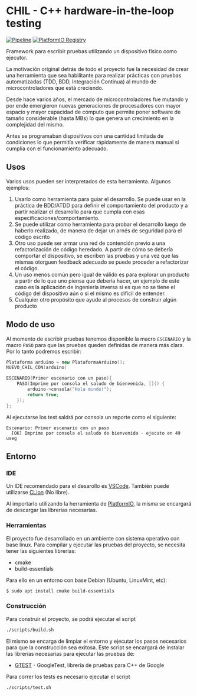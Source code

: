 # CHIL - C++ hardware-in-the-loop testing 
[![Pipeline](https://github.com/joacomf/chil/actions/workflows/pipeline.yml/badge.svg?branch=master)](https://github.com/joacomf/chil/actions/workflows/pipeline.yml) [![PlatformIO Registry](https://badges.registry.platformio.org/packages/joacomf/library/Chil.svg)](https://registry.platformio.org/libraries/joacomf/Chil)

Framework para escribir pruebas utilizando un dispositivo físico como ejecutor.

La motivación original detrás de todo el proyecto fue la necesidad de crear una herramienta que sea habilitante para realizar prácticas con pruebas automatizadas (TDD, BDD, Integración Continua) al mundo de microcontroladores que está creciendo. 

Desde hace varios años, el mercado de microcontroladores fue mutando y por ende emergieron nuevas generaciones de procesadores con mayor espacio y mayor capacidad de cómputo que permite poner software de tamaño considerable (hasta MBs) lo que genera un crecimiento en la complejidad del mismo. 

Antes se programaban dispositivos con una cantidad limitada de condiciones lo que permitía verificar rápidamente de manera manual si cumplía con el funcionamiento adecuado. 

## Usos

Varios usos pueden ser interpretados de esta herramienta. Algunos ejemplos:
1. Usarlo como herramienta para guiar el desarrollo. Se puede usar en la práctica de BDD/ATDD para definir el comportamiento del producto y a partir realizar el desarrollo para que cumpla con esas especificaciones/comportamiento.
2. Se puede utilizar como herramienta para probar el desarrollo luego de haberlo realizado, de manera de dejar un arnés de seguridad para el código escrito
3. Otro uso puede ser armar una red de contención previo a una refactorización de código heredado. A partir de cómo se debería comportar el dispositivo, se escriben las pruebas y una vez que las mismas otorguen feedback adecuado se puede proceder a refactorizar el código.
4. Un uso menos común pero igual de válido es para explorar un producto a partir de lo que uno piensa que debería hacer, un ejemplo de este caso es la aplicación de ingeniería inversa si es que no se tiene el código del dispositivo aún o si el mismo es difícil de entender.
5. Cualquier otro propósito que ayude al procesos de construir algún producto

## Modo de uso

Al momento de escribir pruebas tenemos disponible la macro `ESCENARIO` y la macro `PASO` para que las pruebas queden
definidas de manera más clara. Por lo tanto podremos escribir:

```c++
Plataforma arduino = new PlataformaArduino();
NUEVO_CHIL_CON(arduino)

ESCENARIO(Primer escenario con un paso){
    PASO(Imprime por consola el saludo de bienvenida, []() {
        arduino->consola("Hola mundo!");
        return true;
    });
};
```

Al ejecutarse los test saldrá por consola un reporte como el siguiente:

```
Escenario: Primer escenario con un paso
  [OK] Imprime por consola el saludo de bienvenida - ejecuto en 49 useg
```

## Entorno

### IDE
Un IDE recomendado para el desarollo es [VSCode](https://code.visualstudio.com/). 
También puede utilizarse [CLion](https://www.jetbrains.com/es-es/clion/) (No libre).

Al importarlo utilizando la herramienta de [PlatformIO](https://platformio.org/), la misma se encargará de descargar las líbrerias necesarias.

### Herramientas
El proyecto fue desarrollado en un ambiente con sistema operativo con base linux. 
Para compilar y ejecutar las pruebas del proyecto, se necesita tener las siguientes librerías:
- cmake
- build-essentials

Para ello en un entorno con base Debian (Ubuntu, LinuxMint, etc):
```sh
$ sudo apt install cmake build-essentials
```

### Construcción
Para construir el proyecto, se podrá ejecutar el script
```sh
./scripts/build.sh
```
El mismo se encarga de limpiar el entorno y ejecutar los pasos necesarios para que la construcción sea exitosa.
Este script se encargará de instalar las librerías necesarias para ejecutar las pruebas de:
* [GTEST](https://github.com/google/googletest) - GoogleTest, librería de pruebas para C++ de Google

Para correr los tests es necesario ejecutar el script
```sh
./scripts/test.sh
```